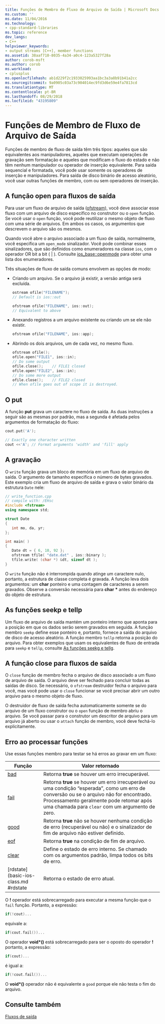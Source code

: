 ```yaml
---
title: Funções de Membro de Fluxo de Arquivo de Saída | Microsoft Docs
ms.custom: ''
ms.date: 11/04/2016
ms.technology:
- cpp-standard-libraries
ms.topic: reference
dev_langs:
- C++
helpviewer_keywords:
- output streams [C++], member functions
ms.assetid: 38aaf710-8035-4a34-a0c4-123a5327f28a
author: corob-msft
ms.author: corob
ms.workload:
- cplusplus
ms.openlocfilehash: ab1d229f2c1933025993aa1bc3a3a8b91b41a2cc
ms.sourcegitcommit: 9a0905c03a73c904014ec9fd3d6e59e4fa7813cd
ms.translationtype: MT
ms.contentlocale: pt-BR
ms.lasthandoff: 08/29/2018
ms.locfileid: "43195809"
---
```

# <a name="output-file-stream-member-functions"></a>Funções de Membro de Fluxo de Arquivo de Saída

Funções de membro de fluxo de saída têm três tipos: aqueles que são equivalentes aos manipuladores, aqueles que executam operações de gravação sem formatação e aqueles que modificam o fluxo do estado e não têm nenhum manipulador ou operador de inserção equivalente. Para saída sequencial e formatada, você pode usar somente os operadores de inserção e manipuladores. Para saída de disco binário de acesso aleatório, você usar outras funções de membro, com ou sem operadores de inserção.

## <a name="the-open-function-for-output-streams"></a>A função open para fluxos de saída

Para usar um fluxo de arquivo de saída ([ofstream](../standard-library/basic-ofstream-class.md)), você deve associar esse fluxo com um arquivo de disco específico no construtor ou o `open` função. Se você usar o `open` função, você pode reutilizar o mesmo objeto de fluxo com uma série de arquivos. Em ambos os casos, os argumentos que descrevem o arquivo são os mesmos.

Quando você abre o arquivo associado a um fluxo de saída, normalmente, você especifica um `open_mode` sinalizador. Você pode combinar esses sinalizadores, que são definidos como enumeradores na classe `ios`, com o operador OR bit a bit ( &#124; ). Consulte [ios_base::openmode](../standard-library/ios-base-class.md#openmode) para obter uma lista dos enumeradores.

Três situações de fluxo de saída comuns envolvem as opções de modo:

- Criando um arquivo. Se o arquivo já existir, a versão antiga será excluída.

   ```cpp
   ostream ofile("FILENAME");
   // Default is ios::out

   ofstream ofile("FILENAME", ios::out);
   // Equivalent to above
   ```

- Anexando registros a um arquivo existente ou criando um se ele não existir.

   ```cpp
   ofstream ofile("FILENAME", ios::app);
   ```

- Abrindo os dois arquivos, um de cada vez, no mesmo fluxo.

   ```cpp
   ofstream ofile();
   ofile.open("FILE1", ios::in);
   // Do some output
   ofile.close();    // FILE1 closed
   ofile.open("FILE2", ios::in);
   // Do some more output
   ofile.close();    // FILE2 closed
   // When ofile goes out of scope it is destroyed.
   ```

## <a name="the-put"></a>O put

A função **put** grava um caractere no fluxo de saída. As duas instruções a seguir são as mesmas por padrão, mas a segunda é afetada pelos argumentos de formatação do fluxo:

```cpp
cout.put('A');

// Exactly one character written
cout <<'A'; // Format arguments 'width' and 'fill' apply
```

## <a name="the-write"></a>A gravação

O `write` função grava um bloco de memória em um fluxo de arquivo de saída. O argumento de tamanho especifica o número de bytes gravados. Este exemplo cria um fluxo de arquivo de saída e grava o valor binário da estrutura `Date` nele:

```cpp
// write_function.cpp
// compile with: /EHsc
#include <fstream>
using namespace std;

struct Date
{
   int mo, da, yr;
};

int main( )
{
   Date dt = { 6, 10, 92 };
   ofstream tfile( "date.dat" , ios::binary );
   tfile.write( (char *) &dt, sizeof dt );
}
```

O `write` função não é interrompida quando atinge um caractere nulo, portanto, a estrutura de classe completa é gravada. A função leva dois argumentos: um **char** ponteiro e uma contagem de caracteres a serem gravados. Observe a conversão necessária para **char** <strong>\*</strong> antes do endereço do objeto de estrutura.

## <a name="the-seekp-and-tellp-functions"></a>As funções seekp e tellp

Um fluxo de arquivo de saída mantém um ponteiro interno que aponta para a posição em que os dados serão serem gravados em seguida. A função membro `seekp` define esse ponteiro e, portanto, fornece a saída do arquivo de disco de acesso aleatório. A função membro `tellp` retorna a posição do arquivo. Para obter exemplos que usam os equivalentes de fluxo de entrada para `seekp` e `tellp`, consulte [As funções seekg e tellg](../standard-library/input-stream-member-functions.md).

## <a name="the-close-function-for-output-streams"></a>A função close para fluxos de saída

O `close` função de membro fecha o arquivo de disco associado a um fluxo de arquivo de saída. O arquivo deve ser fechado para concluir todas as saídas de disco. Se necessário, o `ofstream` destruidor fecha o arquivo para você, mas você pode usar o `close` funcionar se você precisar abrir um outro arquivo para o mesmo objeto de fluxo.

O destruidor de fluxo de saída fecha automaticamente somente se do arquivo de um fluxo construtor ou o `open` função de membro abriu o arquivo. Se você passar para o construtor um descritor de arquivo para um arquivo já aberto ou usar o `attach` função de membro, você deve fechá-lo explicitamente.

## <a name="vclrferrorprocessingfunctionsanchor10"></a> Erro ao processar funções

Use essas funções membro para testar se há erros ao gravar em um fluxo:

|Função|Valor retornado|
|--------------|------------------|
|[bad](basic-ios-class.md#bad)|Retorna **true** se houver um erro irrecuperável.|
|[fail](basic-ios-class.md#fail)|Retorna **true** se houver um erro irrecuperável ou uma condição “esperada”, como um erro de conversão ou se o arquivo não for encontrado. Processamento geralmente pode retomar após uma chamada para `clear` com um argumento de zero.|
|[good](basic-ios-class.md#good)|Retorna **true** não se houver nenhuma condição de erro (recuperável ou não) e o sinalizador de fim de arquivo não estiver definido.|
|[eof](basic-ios-class.md#eof)|Retorna **true** na condição de fim de arquivo.|
|[clear](basic-ios-class.md#clear)|Define o estado de erro interno. Se chamado com os argumentos padrão, limpa todos os bits de erro.|
|[rdstate] (basic-ios-class.md #rdstate|Retorna o estado de erro atual.|

O **!** operador está sobrecarregado para executar a mesma função que o `fail` função. Portanto, a expressão:

```cpp
if(!cout)...
```

equivale a:

```cpp
if(cout.fail())...
```

O operador **void\*()** está sobrecarregado para ser o oposto do operador **!** portanto, a expressão:

```cpp
if(cout)...
```

é igual a:

```cpp
if(!cout.fail())...
```

O **void\*()** operador não é equivalente a `good` porque ele não testa o fim do arquivo.

## <a name="see-also"></a>Consulte também

[Fluxos de saída](../standard-library/output-streams.md)<br/>
